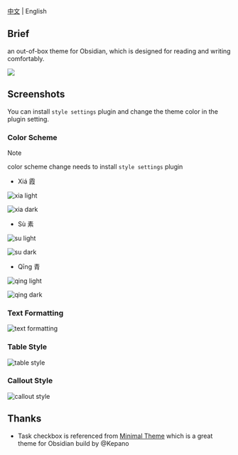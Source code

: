 [中文](README_zh.md) | English
## Brief

an out-of-box theme for Obsidian, which is designed for reading and writing comfortably.

<img src="screenshot-original.png" />

## Screenshots

You can install `style settings` plugin and change the theme color in the plugin setting.

### Color Scheme

> [!NOTE]
> color scheme change needs to install `style settings` plugin

- Xiá 霞

![xia light](assets/xia-light.png)

![xia dark](assets/xia-dark.png)

- Sù 素

![su light](assets/su-light.png)

![su dark](assets/su-dark.png)

- Qīng 青

![qing light](assets/qing-light.png)

![qing dark](assets/qing-dark.png)

### Text Formatting

![text formatting](assets/text-formatting.png)

### Table Style

![table style](assets/table-style.png)

### Callout Style

![callout style](assets/callout-style.png)

## Thanks

- Task checkbox is referenced from [Minimal Theme](https://github.com/kepano/obsidian-minimal) which is a great theme for Obsidian build by @Kepano

